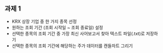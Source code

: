 ## 과제 1

- KRX 상장 기업 중 한 가지 종목 선정
- 원하는 조회 기간 (조회 시작일 ~ 조회 종료일) 설정
- 선택한 종목의 조회 기간 중 가장 최신 사어보고서 찾아 텍스트 파일(.txt)로 저장하기
- 선택한 종목의 조회 기간에 해당하는 주가 데이터를 캔들차트 그리기
